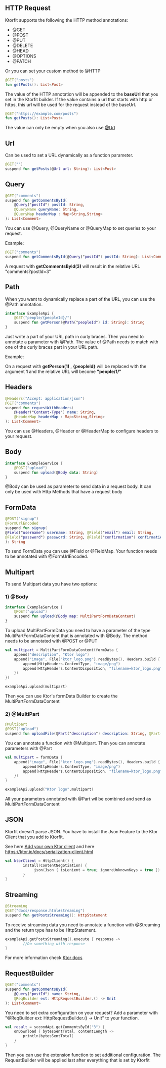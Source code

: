 ## HTTP Request
Ktorfit supports the following the HTTP method annotations:

* @GET
* @POST
* @PUT
* @DELETE
* @HEAD
* @OPTIONS
* @PATCH

Or you can set your custom method to @HTTP


```kotlin
@GET("posts")
fun getPosts(): List<Post>
```

The value of the HTTP annotation will be appended to the **baseUrl** that you set in the Ktorfit builder.
If the value contains a url that starts with http or https, this url will be used for the request instead of the baseUrl.

```kotlin
@GET("https://example.com/posts")
fun getPosts(): List<Post>
```

The value can only be empty when you also use [@Url](#url)

## Url
Can be used to set a URL dynamically as a function parameter.
```kotlin
@GET("")
suspend fun getPosts(@Url url: String): List<Post>
```

## Query
```kotlin
@GET("comments")
suspend fun getCommentsById(
    @Query("postId") postId: String,
    @QueryName queryName: String,
    @QueryMap headerMap : Map<String,String>
): List<Comment>
```


You can use @Query, @QueryName or @QueryMap to set queries to your request.

Example:
```kotlin
@GET("comments")
suspend fun getCommentsById(@Query("postId") postId: String): List<Comment>
```

A request with **getCommentsById(3)** will result in the relative URL "comments?postId=3"

## Path

When you want to dynamically replace a part of the URL, you can use the @Path annotation.
```kotlin
interface ExampleApi {
    @GET("people/{peopleId}/")
    suspend fun getPerson(@Path("peopleId") id: String): String
}
```
Just write a part of your URL path in curly braces. Then you need to annotate a parameter with @Path.
The value of @Path needs to match with one of the curly braces part in your URL path.

Example:

On a request with **getPerson(1)** , **{peopleId}** will be replaced with the argument **1** and the relative URL will become
**"people/1/"**

## Headers
```kotlin
@Headers("Accept: application/json")
@GET("comments")
suspend fun requestWithHeaders(
    @Header("Content-Type") name: String,
    @HeaderMap headerMap : Map<String,String>
): List<Comment>
```

You can use @Headers, @Header or @HeaderMap to configure headers to your request.

## Body

```kotlin
interface ExampleService {
    @POST("upload")
    suspend fun upload(@Body data: String)
}
```

@Body can be used as parameter to send data in a request body.
It can only be used with Http Methods that have a request body

## FormData
```kotlin
@POST("signup")
@FormUrlEncoded
suspend fun signup(
@Field("username") username: String, @Field("email") email: String,
@Field("password") password: String, @Field("confirmation") confirmation: String
): String
```

To send FormData you can use @Field or @FieldMap. Your function needs to be annotated with @FormUrlEncoded.


## Multipart
To send Multipart data you have two options:

### 1) @Body
```kotlin
interface ExampleService {
    @POST("upload")
    suspend fun upload(@Body map: MultiPartFormDataContent)
}
```

To upload MultiPartFormData you need to have a parameter of the type MultiPartFormDataContent that is annotated with @Body. The method needs to be annotated with @POST or @PUT

```kotlin
val multipart = MultiPartFormDataContent(formData {
    append("description", "Ktor logo")
    append("image", File("ktor_logo.png").readBytes(), Headers.build {
        append(HttpHeaders.ContentType, "image/png")
        append(HttpHeaders.ContentDisposition, "filename=ktor_logo.png")
    })
})

exampleApi.upload(multipart)
```

Then you can use Ktor's formData Builder to create the MultiPartFormDataContent

### 2) @MultiPart
```kotlin
@Multipart
@POST("upload")
suspend fun uploadFile(@Part("description") description: String, @Part("") file: List<PartData>): String
```

You can annotate a function with @Multipart. Then you can annotate parameters with @Part

```kotlin
val multipart = formData {
    append("image", File("ktor_logo.png").readBytes(), Headers.build {
        append(HttpHeaders.ContentType, "image/png")
        append(HttpHeaders.ContentDisposition, "filename=ktor_logo.png")
    })
}

exampleApi.upload("Ktor logo",multipart)
```


All your parameters annotated with @Part wil be combined and send as MultiPartFormDataContent


## JSON
Ktorfit doesn't parse JSON. You have to install the Json Feature to the Ktor Client that you add to Ktorfit.

See here [Add your own Ktor client](../configuration/#add-your-own-ktor-client) and here https://ktor.io/docs/serialization-client.html

```kotlin
val ktorClient = HttpClient() {
        install(ContentNegotiation) {
             json(Json { isLenient = true; ignoreUnknownKeys = true })
        }
}
```

## Streaming

```kotlin
@Streaming
@GET("docs/response.html#streaming")
suspend fun getPostsStreaming(): HttpStatement
```

To receive streaming data you need to annotate a function with @Streaming and the return type has to be HttpStatement.


```kotlin
exampleApi.getPostsStreaming().execute { response ->
        //Do something with response
}
```

For more information check [Ktor docs](https://ktor.io/docs/response.html#streaming)

## RequestBuilder
```kotlin
@GET("comments")
suspend fun getCommentsById(
    @Query("postId") name: String,
    @ReqBuilder ext: HttpRequestBuilder.() -> Unit
): List<Comment>
```

You need to set extra configuration on your request? Add a parameter with "@ReqBuilder ext: HttpRequestBuilder.() -> Unit" to your function.
```kotlin
val result = secondApi.getCommentsById("3") {
    onDownload { bytesSentTotal, contentLength ->
        println(bytesSentTotal)
    }
}
```

Then you can use the extension function to set additional configuration. The RequestBuilder will be applied last after everything that is set by Ktorfit
